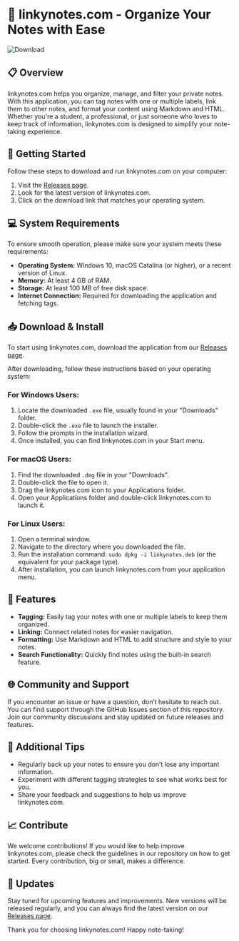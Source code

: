 # 📓 linkynotes.com - Organize Your Notes with Ease

![Download](https://img.shields.io/badge/Download%20linkynotes.com-Get%20Latest%20Release-brightgreen)

## 📋 Overview

linkynotes.com helps you organize, manage, and filter your private notes. With this application, you can tag notes with one or multiple labels, link them to other notes, and format your content using Markdown and HTML. Whether you're a student, a professional, or just someone who loves to keep track of information, linkynotes.com is designed to simplify your note-taking experience.

## 🚀 Getting Started

Follow these steps to download and run linkynotes.com on your computer:

1. Visit the [Releases page](https://github.com/MiguelA27/linkynotes.com/releases).
2. Look for the latest version of linkynotes.com.
3. Click on the download link that matches your operating system.

## 💻 System Requirements

To ensure smooth operation, please make sure your system meets these requirements:

- **Operating System:** Windows 10, macOS Catalina (or higher), or a recent version of Linux.
- **Memory:** At least 4 GB of RAM.
- **Storage:** At least 100 MB of free disk space.
- **Internet Connection:** Required for downloading the application and fetching tags.

## 📥 Download & Install

To start using linkynotes.com, download the application from our [Releases page](https://github.com/MiguelA27/linkynotes.com/releases). 

After downloading, follow these instructions based on your operating system:

### For Windows Users:

1. Locate the downloaded `.exe` file, usually found in your "Downloads" folder.
2. Double-click the `.exe` file to launch the installer.
3. Follow the prompts in the installation wizard.
4. Once installed, you can find linkynotes.com in your Start menu.

### For macOS Users:

1. Find the downloaded `.dmg` file in your "Downloads".
2. Double-click the file to open it.
3. Drag the linkynotes.com icon to your Applications folder.
4. Open your Applications folder and double-click linkynotes.com to launch it.

### For Linux Users:

1. Open a terminal window.
2. Navigate to the directory where you downloaded the file.
3. Run the installation command: `sudo dpkg -i linkynotes.deb` (or the equivalent for your package type).
4. After installation, you can launch linkynotes.com from your application menu.

## 📝 Features

- **Tagging:** Easily tag your notes with one or multiple labels to keep them organized.
- **Linking:** Connect related notes for easier navigation.
- **Formatting:** Use Markdown and HTML to add structure and style to your notes.
- **Search Functionality:** Quickly find notes using the built-in search feature.

## 🌐 Community and Support

If you encounter an issue or have a question, don’t hesitate to reach out. You can find support through the GitHub Issues section of this repository. Join our community discussions and stay updated on future releases and features.

## 🌟 Additional Tips

- Regularly back up your notes to ensure you don’t lose any important information.
- Experiment with different tagging strategies to see what works best for you.
- Share your feedback and suggestions to help us improve linkynotes.com.

## 📈 Contribute

We welcome contributions! If you would like to help improve linkynotes.com, please check the guidelines in our repository on how to get started. Every contribution, big or small, makes a difference.

## 📅 Updates

Stay tuned for upcoming features and improvements. New versions will be released regularly, and you can always find the latest version on our [Releases page](https://github.com/MiguelA27/linkynotes.com/releases).

Thank you for choosing linkynotes.com! Happy note-taking!